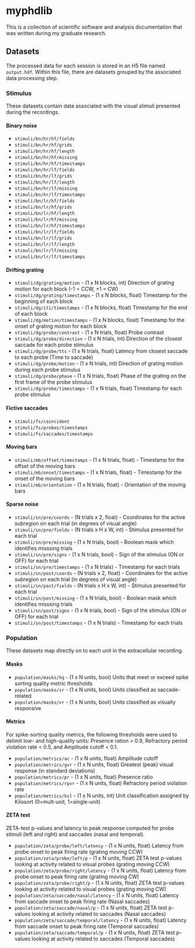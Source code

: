 # myphdlib

This is a collection of scientific software and analysis documentation that was written during my graduate research.

## Datasets ##
The processed data for each session is stored in an H5 file named `output.hdf`. Within this file, there are datasets grouped by the associated data processing step.

### Stimulus ###
These datasets contain data associated with the visual stimuli presented during the recordings.

#### Binary noise ####
- `stimuli/bn/hr/hf/fields`
- `stimuli/bn/hr/hf/grids`
- `stimuli/bn/hr/hf/length`
- `stimuli/bn/hr/hf/missing`
- `stimuli/bn/hr/hf/timestamps`
- `stimuli/bn/hr/lf/fields`
- `stimuli/bn/hr/lf/grids`
- `stimuli/bn/hr/lf/length`
- `stimuli/bn/hr/lf/missing`
- `stimuli/bn/hr/lf/timestamps`
- `stimuli/bn/lr/hf/fields`
- `stimuli/bn/lr/hf/grids`
- `stimuli/bn/lr/hf/length`
- `stimuli/bn/lr/hf/missing`
- `stimuli/bn/lr/hf/timestamps`
- `stimuli/bn/lr/lf/fields`
- `stimuli/bn/lr/lf/grids`
- `stimuli/bn/lr/lf/length`
- `stimuli/bn/lr/lf/missing`
- `stimuli/bn/lr/lf/timestamps`

#### Drifting grating ####
- `stimuli/dg/grating/motion` - (1 x N blocks, int) Direction of grating motion for each block (-1 = CCW, +1 = CW)
- `stimuli/dg/grating/timestamps` - (1 x N blocks, float) Timestamp for the beginning of each block
- `stimuli/dg/iti/timestamps` - (1 x N blocks, float) Timestamp for the end of each block
- `stimuli/dg/motion/timestamps` - (1 x N blocks, float) Timestamp for the onset of grating motion for each block
- `stimuli/dg/probe/contrast` - (1 x N trials, float) Probe contrast
- `stimuli/dg/probe/direction` - (1 x N trials, int) Direction of the closest saccade for each probe stimulus
- `stimuli/dg/probe/tts` - (1 x N trials, float) Latency from closest saccade to each probe (Time to saccade)
- `stimuli/dg/probe/motion` - (1 x N trials, int) Direction of grating motion during each probe stimulus
- `stimuli/dg/probe/phase` - (1 x N trials, float) Phase of the grating on the first frame of the probe stimulus
- `stimuli/dg/probe/timestamps` - (1 x N trials, float) Timestamp for each probe stimulus

#### Fictive saccades ####
- `stimuli/fs/coincident`
- `stimuli/fs/probes/timestamps`
- `stimuli/fs/saccades/timestamps`

#### Moving bars ####
- `stimuli/mb/offset/timestamps` - (1 x N trials, float) - Timestamp for the offset of the moving bars
- `stimuli/mb/onset/timestamps` - (1 x N trials, float) - Timestamp for the onset of the moving bars
- `stimuli/mb/orientation` - (1 x N trials, float) - Orientation of the moving bars

#### Sparse noise ####
- `stimuli/sn/pre/coords` - (N trials x 2, float) - Coordinates for the active subregion on each trial (in degrees of visual angle)
- `stimuli/sn/pre/fields` - (N trials x H x W, int) - Stimulus presented for each trial
- `stimuli/sn/pre/missing` - (1 x N trials, bool) - Boolean mask which identifies misssing trials
- `stimuli/sn/pre/signs` - (1 x N trials, bool) - Sign of the stimulus (ON or OFF) for each trial
- `stimuli/sn/pre/timestamps` - (1 x N trials) - Timestamp for each trials
- `stimuli/sn/post/coords` - (N trials x 2, float) - Coordinates for the active subregion on each trial (in degrees of visual angle)
- `stimuli/sn/post/fields` - (N trials x H x W, int) - Stimulus presented for each trial
- `stimuli/sn/post/missing` - (1 x N trials, bool) - Boolean mask which identifies misssing trials
- `stimuli/sn/post/signs` - (1 x N trials, bool) - Sign of the stimulus (ON or OFF) for each trial
- `stimuli/sn/post/timestamps` - (1 x N trials) - Timestamp for each trials

### Population ###
These datasets map directly on to each unit in the extracellular recording.

#### Masks ####
- `population/masks/hq` - (1 x N units, bool) Units that meet or exceed spike sorting quality metric thresholds
- `population/masks/sr` - (1 x N units, bool) Units classified as saccade-related
- `population/masks/vr` - (1 x N units, bool) Units classified as visually responsive

#### Metrics ####
For spike-sorting quality metrics, the following thresholds were used to delimit low- and high-quality units: Presence ration > 0.9, Refractory period violation rate < 0.5, and Amplitude cutoff < 0.1.
- `population/metrics/ac` - (1 x N units, float) Amplitude cutoff
- `population/metrics/gvr` - (1 x N units, float) Greatest (peak) visual response (in standard deviations)
- `population/metrics/pr` - (1 x N units, float) Presence ratio
- `population/metrics/rpvr` - (1 x N units, float) Refractory period violation rate
- `population/metrics/ksl` - (1 x N units, int) Unit classification assigned by Kilosort (0=mult-unit, 1=single-unit)

#### ZETA test ####
ZETA-test p-values and latency to peak response computed for probe stimuli (left and right) and saccades (nasal and temporal).
- `population/zeta/probe/left/latency` - (1 x N units, float) Latency from probe onset to peak firing rate (grating moving CCW)
- `population/zeta/probe/left/p` - (1 x N units, float) ZETA test p-values looking at activity related to visual probes (grating moving CCW)
- `population/zeta/probe/right/latency` - (1 x N units, float) Latency from probe onset to peak firing rate (grating moving CW)
- `population/zeta/probe/right/p` - (1 x N units, float) ZETA test p-values looking at activity related to visual probes (grating moving CW)
- `population/zeta/saccade/nasal/latency` - (1 x N units, float) Latency from saccade onset to peak firing rate (Nasal saccades)
- `population/zeta/saccade/nasal/p` - (1 x N units, float) ZETA test p-values looking at activity related to saccades (Nasal saccades)
- `population/zeta/saccade/temporal/latency` - (1 x N units, float) Latency from saccade onset to peak firing rate (Temporal saccades)
- `population/zeta/saccade/temporal/p` - (1 x N units, float) ZETA test p-values looking at activity related to saccades (Temporal saccades)